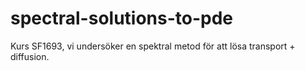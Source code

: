 # spectral-solutions-to-pde
 Kurs SF1693, vi undersöker en spektral metod för att lösa transport + diffusion.
